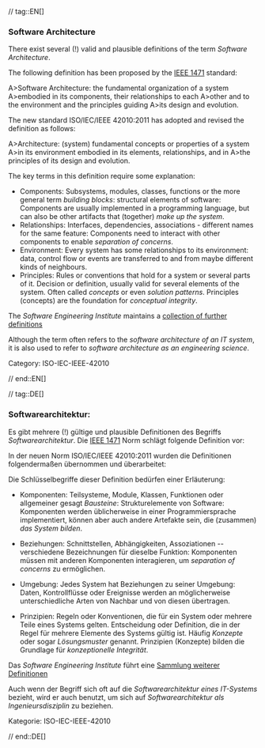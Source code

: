 // tag::EN[]
### Software Architecture

There exist several (!) valid and plausible definitions
of the term _Software Architecture_.

The following definition has been proposed by the [IEEE 1471](https://en.wikipedia.org/wiki/IEEE_1471) standard:

A>Software Architecture: the fundamental organization of a system
A>embodied in its components, their relationships to each
A>other and to the environment and the principles guiding
A>its design and evolution.

The new standard ISO/IEC/IEEE 42010:2011 has adopted and revised the definition as follows:

A>Architecture: (system) fundamental concepts or properties of a system
A>in its environment embodied in its elements, relationships, and in
A>the principles of its design and evolution.

The key terms in this definition require some explanation:

* Components: Subsystems, modules, classes, functions or the more general term
 _building blocks_: structural elements of software: Components are usually implemented in a programming language, but can also be other artifacts that
(together) _make up the system_.
* Relationships: Interfaces, dependencies, associations - different names for the same feature: Components need to interact with other components to enable
 _separation of concerns_.
* Environment: Every system has some relationships
to its environment: data, control flow or events are transferred to
and from maybe different kinds of neighbours.
* Principles: Rules or conventions that hold for a system or several parts of it.
Decision or definition, usually valid for several elements of the system. Often
called _concepts_ or even _solution patterns_. Principles (concepts) are the foundation for _conceptual integrity_.


The _Software Engineering Institute_
maintains a [collection of further definitions](http://www.sei.cmu.edu/architecture/start/glossary/classicdefs.cfm)

Although the term often refers to the _software architecture of an IT system_, it is also used to refer to _software architecture as an engineering science_.

Category: ISO-IEC-IEEE-42010


// end::EN[]

// tag::DE[]
### Softwarearchitektur:

Es gibt mehrere (!) gültige und plausible Definitionen des Begriffs
*Softwarearchitektur*. Die [IEEE
1471](https://en.wikipedia.org/wiki/IEEE_1471) Norm
schlägt folgende Definition vor:

In der neuen Norm ISO/IEC/IEEE 42010:2011 wurden die Definitionen
folgendermaßen übernommen und überarbeitet:

Die Schlüsselbegriffe dieser Definition bedürfen einer Erläuterung:

-   Komponenten: Teilsysteme, Module, Klassen, Funktionen oder
    allgemeiner gesagt *Bausteine*: Strukturelemente von Software:
    Komponenten werden üblicherweise in einer Programmiersprache
    implementiert, können aber auch andere Artefakte sein, die
    (zusammen) *das System bilden*.

-   Beziehungen: Schnittstellen, Abhängigkeiten, Assoziationen --
    verschiedene Bezeichnungen für dieselbe Funktion: Komponenten müssen
    mit anderen Komponenten interagieren, um *separation of concerns* zu
    ermöglichen.

-   Umgebung: Jedes System hat Beziehungen zu seiner Umgebung: Daten,
    Kontrollflüsse oder Ereignisse werden an möglicherweise
    unterschiedliche Arten von Nachbar und von diesen übertragen.

-   Prinzipien: Regeln oder Konventionen, die für ein System oder
    mehrere Teile eines Systems gelten. Entscheidung oder Definition,
    die in der Regel für mehrere Elemente des Systems gültig ist. Häufig
    *Konzepte* oder sogar *Lösungsmuster* genannt. Prinzipien (Konzepte)
    bilden die Grundlage für *konzeptionelle Integrität*.

Das *Software Engineering Institute* führt eine [Sammlung weiterer
Definitionen](http://www.sei.cmu.edu/architecture/start/glossary/classicdefs.cfm)

Auch wenn der Begriff sich oft auf die _Softwarearchitektur eines
IT-Systems_ bezieht, wird er auch benutzt, um sich auf
_Softwarearchitektur als Ingenieursdisziplin_ zu beziehen.

Kategorie: ISO-IEC-IEEE-42010


// end::DE[]

